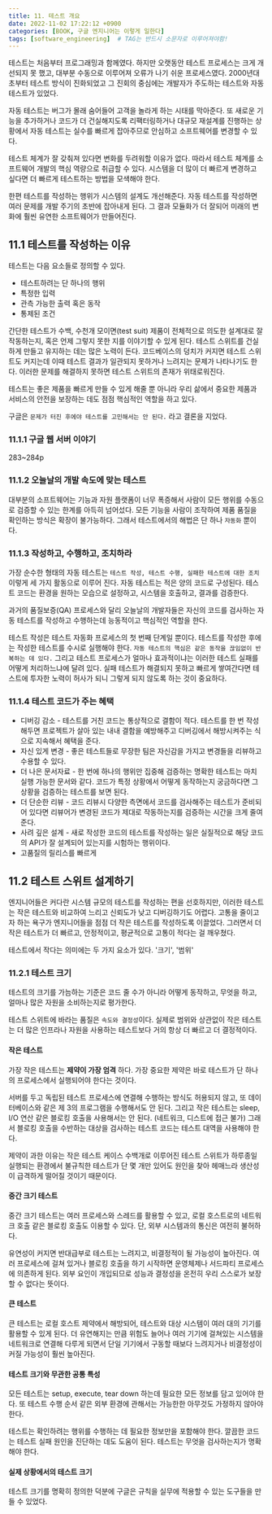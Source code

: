 ```yaml
---
title: 11. 테스트 개요
date: 2022-11-02 17:22:12 +0900
categories: [BOOK, 구글 엔지니어는 이렇게 일한다]
tags: [software_engineering]  # TAG는 반드시 소문자로 이루어져야함!
---
```


테스트는 처음부터 프로그래밍과 함께였다. 하지만 오랫동안 테스트 프로세스는 크게 개선되지 못 했고, 대부분 수동으로 이루어져 오류가 나기 쉬운 프로세스였다. 2000년대 초부터 테스트 방식이 진화되었고 그 진회의 중심에는 개발자가 주도하는 테스트와 자동 테스트가 있었다.

자동 테스트는 버그가 몰래 숨어들어 고객을 놀라게 하는 시태를 막아준다. 또 새로운 기능을 추가하거나 코드가 더 건실해지도록 리팩터링하거나 대규모 재설계를 진행하는 상황에서 자동 테스트는 실수를 빠르게 잡아주므로 안심하고 소프트웨어를 변경할 수 있다.

테스트 체계가 잘 갖춰져 있다면 변화를 두려워할 이유가 없다. 따라서 테스트 체계를 소프트웨어 개발의 핵심 역량으로 취급할 수 있다. 시스템을 더 많이 더 빠르게 변경하고 싶다면 더 빠르게 테스트하는 방법을 모색해야 한다.

한편 테스트를 작성하는 행위가 시스템의 설계도 개선해준다. 자동 테스트를 작성하면 여러 문제를 개발 주기의 초반에 잡아내게 된다. 그 결과 모듈화가 더 잘되어 미래의 변화에 훨씬 유연한 소프트웨어가 만들어진다.

## 11.1 테스트를 작성하는 이유
테스트는 다음 요소들로 정의할 수 있다.
* 테스트하려는 단 하나의 행위
* 특정한 입력
* 관측 가능한 출력 혹은 동작
* 통제된 조건

간단한 테스트가 수백, 수천개 모이면(test suit) 제품이 전체적으로 의도한 설계대로 잘 작동하는지, 혹은 언제 그렇지 못한 지를 이야기할 수 있게 된다. 테스트 스위트를 건실하게 만들고 유지하는 데는 많은 노력이 든다. 코드베이스의 덩치가 커지면 테스트 스위트도 커지는데 이때 테스트 결과가 일관되지 못하거나 느려지는 문제가 나타나기도 한다. 이러한 문제를 해결하지 못하면 테스트 스위트의 존재가 위태로워진다.

테스트는 좋은 제품을 빠르게 만들 수 있게 해줄 뿐 아니라 우리 삶에서 중요한 제품과 서비스의 안전을 보장하는 데도 점점 핵심적인 역할을 하고 있다.

구글은 `문제가 터진 후에야 테스트를 고민해서는 안 된다.` 라고 결론을 지었다.

### 11.1.1 구글 웹 서버 이야기
283~284p

### 11.1.2 오늘날의 개발 속도에 맞는 테스트
대부분의 소프트웨어는 기능과 자원 플랫폼이 너무 폭증해서 사람이 모든 행위를 수동으로 검증할 수 있는 한계를 아득히 넘어섰다. 모든 기능을 사람이 조작하여 제품 품질을 확인하는 방식은 확장이 불가능하다. 그래서 테스트에서의 해법은 단 하나 `자동화` 뿐이다.

### 11.1.3 작성하고, 수행하고, 조치하라
가장 순수한 형태의 자동 테스트는 `테스트 작성, 테스트 수행, 실패한 테스트에 대한 조치` 이렇게 세 가지 활동으로 이루어 진다. 자동 테스트는 적은 양의 코드로 구성된다. 테스트 코드는 환경을 원하는 모습으로 설정하고, 시스템을 호출하고, 결과를 검증한다.

과거의 품질보증(QA) 프로세스와 달리 오늘날의 개발자들은 자신의 코드를 검사하는 자동 테스트를 작성하고 수행하는데 능동적이고 핵심적인 역할을 한다.

테스트 작성은 테스트 자동화 프로세스의 첫 번째 단계일 뿐이다. 테스트를 작성한 후에는 작성한 테스트를 수시로 실행해야 한다. `자동 테스트의 핵심은 같은 동작을 끊임없이 반복하는 데 있다.` 그리고 테스트 프로세스가 얼마나 효과적이냐는 이러한 테스트 실패를 어떻게 처리하느냐에 달려 있다. 실패 테스트가 해결되지 못하고 빠르게 쌓여간다면 테스트에 투자한 노력이 허사가 되니 그렇게 되지 않도록 하는 것이 중요하다.

### 11.1.4 테스트 코드가 주는 혜택
* 디버깅 감소 - 테스트를 거친 코드는 통상적으로 결함이 적다. 테스트를 한 번 작성해두면 프로젝트가 살아 있는 내내 결함을 예방해주고 디버깅에서 해방시켜주는 식으로 지속해서 혜택을 준다.
* 자신 있게 변경 - 좋은 테스트들로 무장한 팀은 자신감을 가지고 변경들을 리뷰하고 수용할 수 있다.
* 더 나은 문서자료 - 한 번에 하나의 행위만 집중해 검증하는 명확한 테스트는 마치 실행 가능한 문서와 같다. 코드가 특정 상황에서 어떻게 동작하는지 궁금하다면 그 상황을 검증하는 테스트를 보면 된다.
* 더 단순한 리뷰 - 코드 리뷰시 다양한 측면에서 코드를 검사해주는 테스트가 준비되어 있다면 리뷰어가 변경된 코드가 제대로 작동하는지를 검증하는 시간을 크게 줄여준다.
* 사려 깊은 설계 -  새로 작성한 코드의 테스트를 작성하는 일은 실질적으로 해당 코드의 API가 잘 설계되어 있는지를 시험하는 행위이다.
* 고품질의 릴리스를 빠르게

## 11.2 테스트 스위트 설계하기
엔지니어들은 커다란 시스템 규모의 테스트를 작성하는 편을 선호하지만, 이러한 테스트는 작은 테스트와 비교하여 느리고 신뢰도가 낮고 디버깅하기도 어렵다. 고통을 줄이고자 하는 욕구가 엔지니어들을 점점 더 작은 테스트를 작성하도록 이끌었다. 그러면서 더 작은 테스트가 더 빠르고, 안정적이고, 평균적으로 고통이 적다는 걸 깨우쳤다.

테스트에서 작다는 의미에는 두 가지 요소가 있다. '크기', '범위'

### 11.2.1 테스트 크기
테스트의 크기를 가늠하는 기준은 코드 줄 수가 아니라 어떻게 동작하고, 무엇을 하고, 얼마나 많은 자원을 소비하는지로 평가한다.

테스트 스위트에 바라는 품질은 `속도와 결정성`이다. 실제로 범위와 상관없이 작은 테스트는 더 많은 인프라나 자원을 사용하는 테스트보다 거의 항상 더 빠르고 더 결정적이다.

#### 작은 테스트
가장 작은 테스트는 __제약이 가장 엄격__ 하다. 가장 중요한 제약은 바로 테스트가 단 하나의 프로세스에서 실행되어야 한다는 것이다.

서버를 두고 독립된 테스트 프로세스에 연결해 수행하는 방식도 허용되지 않고, 또 데이터베이스와 같은 제 3의 프로그램을 수행해서도 안 된다. 그리고 작은 테스트는 sleep, I/O 연산 같은 블로킹 호출을 사용해서는 안 된다. (네트워크, 디스트에 접근 불가) 그래서 블로킹 호출을 수반하는 대상을 검사하는 테스트 코드는 테스트 대역을 사용해야 한다.

제약이 과한 이유는 작은 테스트 케이스 수백개로 이루어진 테스트 스위트가 하루종일 실행되는 환경에서 불규칙한 테스트가 단 몇 개만 있어도 원인을 찾아 헤매느라 생산성이 급격하게 떨어질 것이기 때문이다.

#### 중간 크기 테스트
중간 크기 테스트는 여러 프로세스와 스레드를 활용할 수 있고, 로컬 호스트로의 네트워크 호출 같은 블로킹 호출도 이용할 수 있다. 단, 외부 시스템과의 통신은 여전히 불허하다.

유연성이 커지면 반대급부로 테스트는 느려지고, 비결정적이 될 가능성이 높아진다. 여러 프로세스에 걸쳐 있거나 블로킹 호출을 하기 시작하면 운영체제나 서드파티 프로세스에 의존하게 된다. 외부 요인이 개입되므로 성능과 결정성을 온전히 우리 스스로가 보장할 수 없다는 뜻이다.

#### 큰 테스트
큰 테스트는 로컬 호스트 제약에서 해방되어, 테스트와 대상 시스템이 여러 대의 기기를 활용할 수 있게 된다. 더 유연해지는 만큼 위험도 늘어나 여러 기기에 걸쳐있는 시스템을 네트워크로 연결해 다루게 되면서 단일 기기에서 구동할 때보다 느려지거나 비결정성이 커질 가능성이 훨씬 높아진다.

#### 테스트 크기와 무관한 공통 특성
모든 테스트는 setup, execute, tear down 하는데 필요한 모든 정보를 담고 있어야 한다. 또 테스트 수행 순서 같은 외부 환경에 관해서는 가능한한 아무것도 가정하지 않아야 한다.

테스트는 확인하려는 행위를 수행하는 데 필요한 정보만을 포함해야 한다. 깔끔한 코드는 테스트 실패 원인을 진단하는 데도 도움이 된다. 테스트는 무엇을 검사하는지가 명확해야 한다.

#### 실제 상황에서의 테스트 크기
테스트 크기를 명확히 정의한 덕분에 구글은 규칙을 실무에 적용할 수 있는 도구들을 만들 수 있었다.
